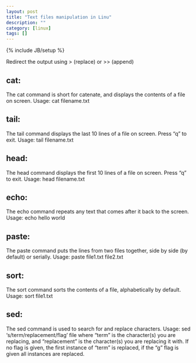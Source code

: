 ```yaml
---
layout: post
title: "Text files manipulation in Linu"
description: ""
category: [linux]
tags: []
---
```

{% include JB/setup %}


Redirect the output using > (replace) or >> (append)

## cat:
The cat command is short for catenate, and displays the contents of a file on screen.
Usage: cat filename.txt

## tail:
The tail command displays the last 10 lines of a file on screen. Press “q” to exit.
Usage: tail filename.txt

## head:
The head command displays the first 10 lines of a file on screen. Press “q” to exit.
Usage: head filename.txt

## echo:
The echo command repeats any text that comes after it back to the screen.
Usage: echo hello world

## paste:
The paste command puts the lines from two files together, side by side (by default) or
serially.
Usage: paste file1.txt file2.txt

## sort:
The sort command sorts the contents of a file, alphabetically by default.
Usage: sort file1.txt

## sed:
The sed command is used to search for and replace characters.
Usage: sed ‘s/term/replacement/flag’ file where “term” is the character(s) you are replacing,
and “replacement” is the character(s) you are replacing it with. If no flag is given, the first
instance of “term” is replaced, if the “g” flag is given all instances are replaced.